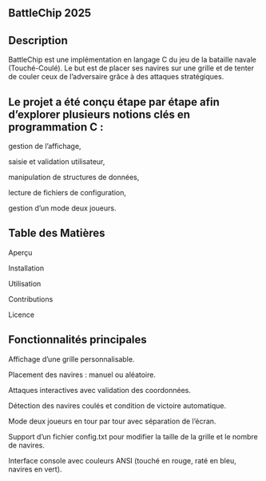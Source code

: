 ## BattleChip 2025
## Description

BattleChip est une implémentation en langage C du jeu de la bataille navale (Touché-Coulé).
Le but est de placer ses navires sur une grille et de tenter de couler ceux de l’adversaire grâce à des attaques stratégiques.

## Le projet a été conçu étape par étape afin d’explorer plusieurs notions clés en programmation C :

gestion de l’affichage,

saisie et validation utilisateur,

manipulation de structures de données,

lecture de fichiers de configuration,

gestion d’un mode deux joueurs.

##  Table des Matières

Aperçu

Installation

Utilisation

Contributions

Licence

##  Fonctionnalités principales

Affichage d’une grille personnalisable.

Placement des navires : manuel ou aléatoire.

Attaques interactives avec validation des coordonnées.

Détection des navires coulés et condition de victoire automatique.

Mode deux joueurs en tour par tour avec séparation de l’écran.

Support d’un fichier config.txt pour modifier la taille de la grille et le nombre de navires.

Interface console avec couleurs ANSI (touché en rouge, raté en bleu, navires en vert).
